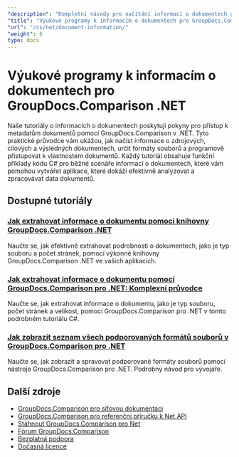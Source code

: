 ```yaml
---
"description": "Kompletní návody pro načítání informací o dokumentech a podporovaných formátech pomocí GroupDocs.Comparison pro .NET."
"title": "Výukové programy k informacím o dokumentech pro GroupDocs.Comparison .NET"
"url": "/cs/net/document-information/"
"weight": 6
type: docs
---
```

# Výukové programy k informacím o dokumentech pro GroupDocs.Comparison .NET

Naše tutoriály o informacích o dokumentech poskytují pokyny pro přístup k metadatům dokumentů pomocí GroupDocs.Comparison v .NET. Tyto praktické průvodce vám ukážou, jak načíst informace o zdrojových, cílových a výsledných dokumentech, určit formáty souborů a programově přistupovat k vlastnostem dokumentů. Každý tutoriál obsahuje funkční příklady kódu C# pro běžné scénáře informací o dokumentech, které vám pomohou vytvářet aplikace, které dokáží efektivně analyzovat a zpracovávat data dokumentů.

## Dostupné tutoriály

### [Jak extrahovat informace o dokumentu pomocí knihovny GroupDocs.Comparison .NET](./extract-info-groupdocs-comparison-dotnet/)
Naučte se, jak efektivně extrahovat podrobnosti o dokumentech, jako je typ souboru a počet stránek, pomocí výkonné knihovny GroupDocs.Comparison .NET ve vašich aplikacích.

### [Jak extrahovat informace o dokumentu pomocí GroupDocs.Comparison pro .NET: Komplexní průvodce](./extract-document-info-groupdocs-comparison-net/)
Naučte se, jak extrahovat informace o dokumentu, jako je typ souboru, počet stránek a velikost, pomocí GroupDocs.Comparison pro .NET v tomto podrobném tutoriálu C#.

### [Jak zobrazit seznam všech podporovaných formátů souborů v GroupDocs.Comparison pro .NET](./mastering-groupdocs-comparison-list-supported-formats/)
Naučte se, jak zobrazit a spravovat podporované formáty souborů pomocí nástroje GroupDocs.Comparison pro .NET. Podrobný návod pro vývojáře.

## Další zdroje

- [GroupDocs.Comparison pro síťovou dokumentaci](https://docs.groupdocs.com/comparison/net/)
- [GroupDocs.Comparison pro referenční příručku k Net API](https://reference.groupdocs.com/comparison/net/)
- [Stáhnout GroupDocs.Comparison pro Net](https://releases.groupdocs.com/comparison/net/)
- [Fórum GroupDocs.Comparison](https://forum.groupdocs.com/c/comparison)
- [Bezplatná podpora](https://forum.groupdocs.com/)
- [Dočasná licence](https://purchase.groupdocs.com/temporary-license/)